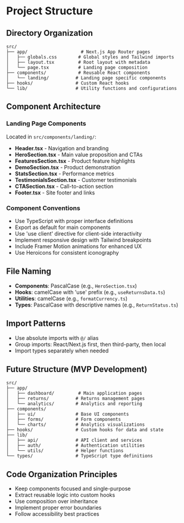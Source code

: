 # Project Structure

## Directory Organization

```
src/
├── app/                    # Next.js App Router pages
│   ├── globals.css        # Global styles and Tailwind imports
│   ├── layout.tsx         # Root layout with metadata
│   └── page.tsx           # Landing page composition
├── components/            # Reusable React components
│   └── landing/          # Landing page specific components
├── hooks/                # Custom React hooks
└── lib/                  # Utility functions and configurations
```

## Component Architecture

### Landing Page Components
Located in `src/components/landing/`:
- **Header.tsx** - Navigation and branding
- **HeroSection.tsx** - Main value proposition and CTAs
- **FeaturesSection.tsx** - Product feature highlights
- **DemoSection.tsx** - Product demonstration
- **StatsSection.tsx** - Performance metrics
- **TestimonialsSection.tsx** - Customer testimonials
- **CTASection.tsx** - Call-to-action section
- **Footer.tsx** - Site footer and links

### Component Conventions
- Use TypeScript with proper interface definitions
- Export as default for main components
- Use 'use client' directive for client-side interactivity
- Implement responsive design with Tailwind breakpoints
- Include Framer Motion animations for enhanced UX
- Use Heroicons for consistent iconography

## File Naming
- **Components**: PascalCase (e.g., `HeroSection.tsx`)
- **Hooks**: camelCase with 'use' prefix (e.g., `useReturnsData.ts`)
- **Utilities**: camelCase (e.g., `formatCurrency.ts`)
- **Types**: PascalCase with descriptive names (e.g., `ReturnStatus.ts`)

## Import Patterns
- Use absolute imports with `@/` alias
- Group imports: React/Next.js first, then third-party, then local
- Import types separately when needed

## Future Structure (MVP Development)
```
src/
├── app/
│   ├── dashboard/         # Main application pages
│   ├── returns/          # Returns management pages
│   └── analytics/        # Analytics and reporting
├── components/
│   ├── ui/               # Base UI components
│   ├── forms/            # Form components
│   └── charts/           # Analytics visualizations
├── hooks/                # Custom hooks for data and state
├── lib/
│   ├── api/              # API client and services
│   ├── auth/             # Authentication utilities
│   └── utils/            # Helper functions
└── types/                # TypeScript type definitions
```

## Code Organization Principles
- Keep components focused and single-purpose
- Extract reusable logic into custom hooks
- Use composition over inheritance
- Implement proper error boundaries
- Follow accessibility best practices